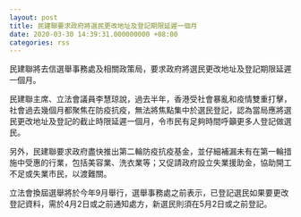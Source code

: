 ```yaml
---
layout: post
title: 民建聯要求政府將選民更改地址及登記期限延遲一個月
date: 2020-03-30 14:39:31.000000000 +08:00
categories: rss
---
```


民建聯將去信選舉事務處及相關政策局，要求政府將選民更改地址及登記期限延遲一個月。

民建聯主席、立法會議員李慧琼說，過去半年，香港受社會暴亂和疫情雙重打擊，社會過去幾個月都聚焦在防疫抗疫，無法將焦點集中於選民登記，認為當局應將選民更改地址及登記的截止時限延遲一個月，令市民有足夠時間呼籲更多人登記做選民。

另外，民建聯要求政府盡快推出第二輪防疫抗疫基金，並仔細補漏未有在第一輪措施中受惠的行業，包括美容業、洗衣業等；又促請政府設立失業援助金，協助開工不足或失業市民，以渡難關。

立法會換屆選舉將於今年9月舉行，選舉事務處之前表示，已登記選民如果要更改登記資料，需於4月2日或之前通知處方，新選民則須在5月2日或之前登記。
